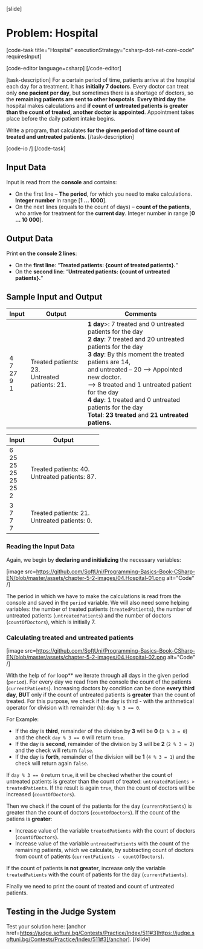 [slide]
# Problem: Hospital

[code-task title="Hospital" executionStrategy="csharp-dot-net-core-code" requiresInput]

[code-editor language=csharp]
[/code-editor]

[task-description]
For a certain period of time, patients arrive at the hospital each day for a treatment. It has **initially 7 doctors**. Every doctor can treat only **one pacient per day**, but sometimes there is a shortage of doctors, so the **remaining patients are sent to other hospotals**. **Every third day** the hospital makes calculations and  **if count of untreated patients is greater than the count of treated, another doctor is appointed**. Appointment takes place before the daily patient intake begins.

Write a program, that calculates **for the given period of time count of treated and untreated patients**.
[/task-description]

[code-io /]
[/code-task]

## Input Data

Input is read from the **console** and contains:

- On the first line – **The period**, for which you need to make calculations. **Integer number** in range [**1 … 1000**].
- On the next lines (equals to the count of days) – **count of the patients**, who arrive for treatment for the **current day**. Integer number in range [**0 … 10 000**].

## Output Data

Print **on the console 2 lines**:

- On the **first line**: “**Treated patients: {count of treated patients}.**”
- On the **second line**: “**Untreated patients: {count of untreated patients}.**”

## Sample Input and Output

|          Input         |                        Output                     |  Comments  |
|------------------------|---------------------------------------------------|------------|
| 4<br>7<br>27<br>9<br>1 | Treated patients: 23.<br>Untreated patients: 21.  | **1 day**>: 7 treated and 0 untreated patients for the day<br>**2 day**: 7 treated and 20 untreated patients for the day<br>**3 day**: By this moment the treated patiens are 14,<br> and untreated – 20 –> Appointed new doctor.<br>–> 8 treated and 1 untreated patient for the day<br>**4 day**: 1 treated and 0 untreated patients for the day<br>**Total**: **23 treated** and **21 untreated patiens.**|

|                Input                 |                        Output                     |  
|--------------------------------------|---------------------------------------------------|
| 6<br>25<br>25<br>25<br>25<br>25<br>2 | Treated patients: 40.<br>Untreated patients: 87.  | 
| 3<br>7<br>7<br>7                     | Treated patients: 21.<br>Untreated patients: 0.   |

### Reading the Input Data

Again, we begin by **declaring and initializing** the necessary variables:

[image src=https://github.com/SoftUni/Programming-Basics-Book-CSharp-EN/blob/master/assets/chapter-5-2-images/04.Hospital-01.png alt="Code" /]

The period in which we have to make the calculations is read from the console and saved in the `period` variable. We will also need some helping variables: the number of treated patients (`treatedPatients`), the number of untreated patients (`untreatedPatients`) and the number of doctors (`countOfDoctors`), which is initially 7. 

### Calculating treated and untreated patients

[image src=https://github.com/SoftUni/Programming-Basics-Book-CSharp-EN/blob/master/assets/chapter-5-2-images/04.Hospital-02.png alt="Code" /]

With the help of `for` loop** we iterate through all days in the given period (`period`). For every day we read from the console the count of the patients (`currentPatients`). Increasing doctors by condition can be done **every third day**, **BUT** only if the count of untreated patients is **greater** than the count of treated. For this purpose, we check if the day is third - with the arithmetical operator for division with remainder (`%`): `day % 3 == 0`.

For Example:
- If the day is **third**, remainder of the division by **3** will be **0** (`3 % 3 = 0`) and the check `day % 3 == 0` will return `true`.
- If the day is **second**, remainder of the division by **3** will be **2** (`2 % 3 = 2`) and the check will return `false`.
- If the day is **forth**, remainder of the division will be **1** (`4 % 3 = 1`) and the check will return again `false`.

If `day % 3 == 0` return `true`, it will be checked whether the count of untreated patients is greater than the count of treated: `untreatedPatients > treatedPatients`. If the result is again `true`, then the count of doctors will be increased (`countOfDoctors`).

Then we check if the count of the patients for the day (`currentPatients`) is greater than the count of doctors (`countOfDoctors`). If the count of the patiens is **greater**:
- Increase value of the variable `treatedPatients` with the count of doctors (`countOfDoctors`).
- Increase value of the variable `untreatеdPatients` with the count of the remaining patients, which we calculate, by subtracting count of  doctors from count of patients (`currentPatients - countOfDoctors`).
 
If the count of patients **is not greater**, increase only the variable `treatedPatients` with the count of patients for the day (`currentPatients`).

Finally we need to print the count of treated and count of untreated patients.

## Testing in the Judge System

Test your solution here: [anchor href=https://judge.softuni.bg/Contests/Practice/Index/511#3]https://judge.softuni.bg/Contests/Practice/Index/511#3[/anchor].
[/slide]